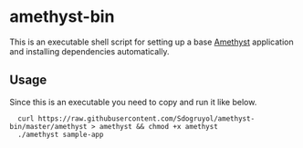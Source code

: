 # amethyst-bin

This is an executable shell script for setting up a base [Amethyst](https://github.com/Codcore/amethyst) application
and installing dependencies automatically.

## Usage
Since this is an executable you need to copy and run it like below.

```
  curl https://raw.githubusercontent.com/Sdogruyol/amethyst-bin/master/amethyst > amethyst && chmod +x amethyst
  ./amethyst sample-app
```
